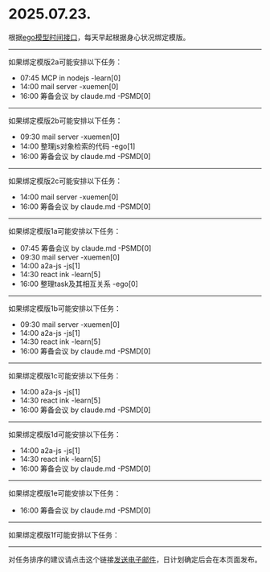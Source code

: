 # 2025.07.23.

根据[ego模型时间接口](https://gitee.com/hyg/blog/blob/master/timeflow.md)，每天早起根据身心状况绑定模版。

---
如果绑定模版2a可能安排以下任务：

- 07:45	MCP in nodejs -learn[0]
- 14:00	mail server -xuemen[0]
- 16:00	筹备会议 by claude.md -PSMD[0]

---
如果绑定模版2b可能安排以下任务：

- 09:30	mail server -xuemen[0]
- 14:00	整理js对象检索的代码 -ego[1]
- 16:00	筹备会议 by claude.md -PSMD[0]

---
如果绑定模版2c可能安排以下任务：

- 14:00	mail server -xuemen[0]
- 16:00	筹备会议 by claude.md -PSMD[0]

---
如果绑定模版1a可能安排以下任务：

- 07:45	筹备会议 by claude.md -PSMD[0]
- 09:30	mail server -xuemen[0]
- 14:00	a2a-js -js[1]
- 14:30	react ink -learn[5]
- 16:00	整理task及其相互关系 -ego[0]

---
如果绑定模版1b可能安排以下任务：

- 09:30	mail server -xuemen[0]
- 14:00	a2a-js -js[1]
- 14:30	react ink -learn[5]
- 16:00	筹备会议 by claude.md -PSMD[0]

---
如果绑定模版1c可能安排以下任务：

- 14:00	a2a-js -js[1]
- 14:30	react ink -learn[5]
- 16:00	筹备会议 by claude.md -PSMD[0]

---
如果绑定模版1d可能安排以下任务：

- 14:00	a2a-js -js[1]
- 14:30	react ink -learn[5]
- 16:00	筹备会议 by claude.md -PSMD[0]

---
如果绑定模版1e可能安排以下任务：

- 16:00	筹备会议 by claude.md -PSMD[0]

---
如果绑定模版1f可能安排以下任务：


---
对任务排序的建议请点击这个链接<a href="mailto:huangyg@mars22.com?subject=关于2025.07.23.任务排序的建议&body=date: 2025.07.23.%0D%0Afile: ../../blog/release/time/d.20250723.md%0D%0A---请勿修改邮件主题及以上内容---%0D%0A">发送电子邮件</a>，日计划确定后会在本页面发布。
